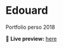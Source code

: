 # Edouard
Portfolio perso 2018

🔗 **Live preview:** [here](https://edesgree.github.io/edouard2018/)

